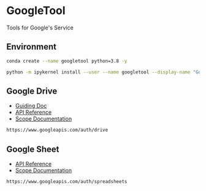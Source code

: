 # GoogleTool
Tools for Google's Service

## Environment
```bash
conda create --name googletool python=3.8 -y
```
```bash
python -m ipykernel install --user --name googletool --display-name "GoogleTool"
```

## Google Drive
- [Guiding Doc](https://developers.google.com/drive/api/guides/about-sdk)
- [API Reference](https://developers.google.com/drive/api/v3/reference/files)
- [Scope Documentation](https://developers.google.com/identity/protocols/oauth2/scopes#drive)
```bash
https://www.googleapis.com/auth/drive
```

## Google Sheet
- [API Reference](https://developers.google.com/sheets/api/reference/rest/v4/spreadsheets/get#body.QUERY_PARAMETERS.ranges)
- [Scope Documentation](https://developers.google.com/sheets/api/guides/authorizing#OAuth2Authorizing)
```bash
https://www.googleapis.com/auth/spreadsheets
```
